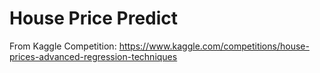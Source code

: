 # House Price Predict
From Kaggle Competition: https://www.kaggle.com/competitions/house-prices-advanced-regression-techniques
